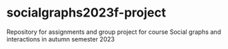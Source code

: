 # socialgraphs2023f-project
Repository for assignments and group project for course Social graphs and interactions in autumn semester 2023
